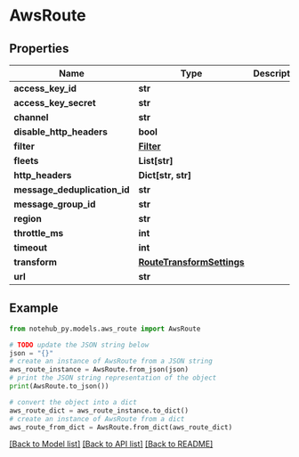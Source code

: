# AwsRoute

## Properties

| Name                         | Type                                                    | Description | Notes      |
| ---------------------------- | ------------------------------------------------------- | ----------- | ---------- |
| **access_key_id**            | **str**                                                 |             | [optional] |
| **access_key_secret**        | **str**                                                 |             | [optional] |
| **channel**                  | **str**                                                 |             | [optional] |
| **disable_http_headers**     | **bool**                                                |             | [optional] |
| **filter**                   | [**Filter**](Filter.md)                                 |             | [optional] |
| **fleets**                   | **List[str]**                                           |             | [optional] |
| **http_headers**             | **Dict[str, str]**                                      |             | [optional] |
| **message_deduplication_id** | **str**                                                 |             | [optional] |
| **message_group_id**         | **str**                                                 |             | [optional] |
| **region**                   | **str**                                                 |             | [optional] |
| **throttle_ms**              | **int**                                                 |             | [optional] |
| **timeout**                  | **int**                                                 |             | [optional] |
| **transform**                | [**RouteTransformSettings**](RouteTransformSettings.md) |             | [optional] |
| **url**                      | **str**                                                 |             | [optional] |

## Example

```python
from notehub_py.models.aws_route import AwsRoute

# TODO update the JSON string below
json = "{}"
# create an instance of AwsRoute from a JSON string
aws_route_instance = AwsRoute.from_json(json)
# print the JSON string representation of the object
print(AwsRoute.to_json())

# convert the object into a dict
aws_route_dict = aws_route_instance.to_dict()
# create an instance of AwsRoute from a dict
aws_route_from_dict = AwsRoute.from_dict(aws_route_dict)
```

[[Back to Model list]](../README.md#documentation-for-models) [[Back to API list]](../README.md#documentation-for-api-endpoints) [[Back to README]](../README.md)
